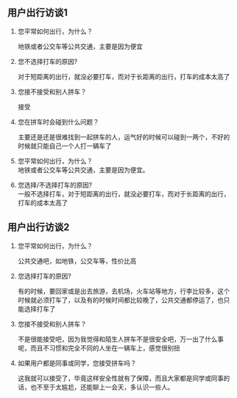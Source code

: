 ## 用户出行访谈1 ##
1. 您平常如何出行，为什么？

    地铁或者公交车等公共交通，主要是因为便宜

2. 您不选择打车的原因?

    对于短距离的出行，就没必要打车，而对于长距离的出行，打车的成本太高了

3. 您接不接受和别人拼车？

    接受

4. 您在拼车时会碰到什么问题？

    主要还是还是很难找到一起拼车的人，运气好的时候可以碰到一两个，不好的时候就只能自己一个人打一辆车了

1. 您平常如何出行，为什么？  
   地铁或者公交车等公共交通，主要是因为便宜。


2. 您选择/不选择打车的原因?  
   一般不选择打车，对于短距离的出行，就没必要打车，而对于长距离的出行，打车的成本太高了


## 用户出行访谈2 ##
1. 您平常如何出行，为什么？

    公共交通吧，如地铁，公交车等，性价比高

2. 您选择打车的原因?

    有的时候，要回家或是出去旅游，去机场，火车站等地方，行李比较多，这个时候就必须打车了，以及有的时候时间都比较晚了，公共交通都停运了，也只能选择打车了

3. 您接不接受和别人拼车？

    不是很能接受吧，因为我觉得和陌生人拼车不是很安全吧，万一出了什么事呢，而且不习惯和完全不同的人坐在一辆车上，感觉很别扭

4. 如果用户都是同事或同学，您接受拼车吗？

    这我就可以接受了，毕竟这样安全性就有了保障，而且大家都是同学或同事的话，也不至于太尴尬，还能聊上一会天，多认识一些人。